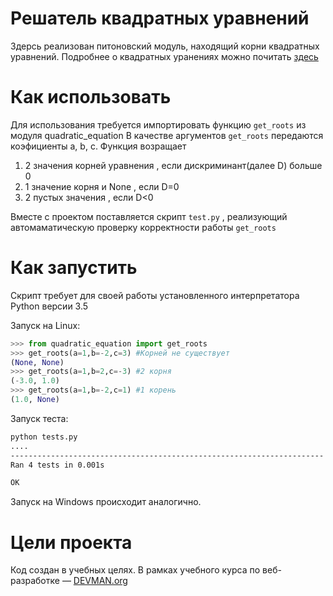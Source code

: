 # Решатель квадратных уравнений

Здерсь реализован питоновский модуль, находящий корни квадратных  уравнений. 
Подробнее о квадратных уранениях можно почитать [здеcь](http://school-assistant.ru/?predmet=algebra&theme=kvadratnie_uravnenija)

# Как использовать
Для использования требуется импортировать функцию `get_roots` из модуля quadratic_equation
В качестве аргументов `get_roots` передаются коэфициенты a, b, c. 
Функция возращает
 1. 2 значения корней уравнения , если дискриминант(далее D) больше 0
 2. 1 значение корня и None , если D=0
 3. 2 пустых значения , если D<0

Вместе с проектом поставляется скрипт `test.py` , реализующий автомаматическую проверку корректности работы `get_roots`

# Как запустить

Скрипт требует для своей работы установленного интерпретатора Python версии 3.5

Запуск на Linux:
```python
>>> from quadratic_equation import get_roots
>>> get_roots(a=1,b=-2,c=3) #Корней не существует
(None, None)
>>> get_roots(a=1,b=2,c=-3) #2 корня
(-3.0, 1.0)
>>> get_roots(a=1,b=-2,c=1) #1 корень
(1.0, None)
```
 Запуск теста:
```bash
python tests.py
....
----------------------------------------------------------------------
Ran 4 tests in 0.001s

OK
```

Запуск на Windows происходит аналогично.

# Цели проекта

Код создан в учебных целях. В рамках учебного курса по веб-разработке ― [DEVMAN.org](https://devman.org)
